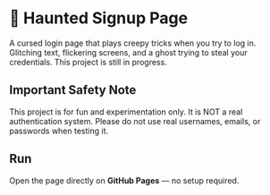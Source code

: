 # 👻 Haunted Signup Page  

A cursed login page that plays creepy tricks when you try to log in.  
Glitching text, flickering screens, and a ghost trying to steal your credentials.
This project is still in progress.

## Important Safety Note
This project is for fun and experimentation only.
It is NOT a real authentication system. Please do not use real usernames, emails, or passwords when testing it.

## Run  
Open the page directly on **GitHub Pages** — no setup required.  
